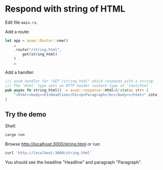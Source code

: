 # Respond with string of HTML

Edit file `main.rs`.

Add a route:

```rust
let app = axum::Router::new()
    …
    .route("/string.html",
        get(string_html)
    )
    …
```

Add a handler:

```rust
/// axum handler for "GET /string.html" which responds with a string.
/// The `Html` type sets an HTTP header content-type of `text/html`.
pub async fn string_html() -> axum::response::Html<&'static str> {
    "<html><body><h1>Headline</h1><p>Paragraph</b></body></html>".into()
}
```

## Try the demo

Shell:

```sh
cargo run
```

Browse <http://localhost:3000/string.html> or run:

```sh
curl 'http://localhost:3000/string.thml'
```

You should see the headline "Headline" and paragraph "Paragraph".
